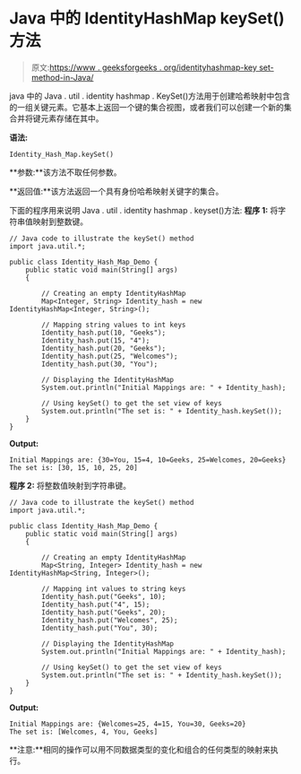 # Java 中的 IdentityHashMap keySet()方法

> 原文:[https://www . geeksforgeeks . org/identityhashmap-key set-method-in-Java/](https://www.geeksforgeeks.org/identityhashmap-keyset-method-in-java/)

java 中的 Java . util . identity hashmap . KeySet()方法用于创建哈希映射中包含的一组关键元素。它基本上返回一个键的集合视图，或者我们可以创建一个新的集合并将键元素存储在其中。

**语法:**

```
Identity_Hash_Map.keySet()
```

**参数:**该方法不取任何参数。

**返回值:**该方法返回一个具有身份哈希映射关键字的集合。

下面的程序用来说明 Java . util . identity hashmap . keyset()方法:
**程序 1:** 将字符串值映射到整数键。

```
// Java code to illustrate the keySet() method
import java.util.*;

public class Identity_Hash_Map_Demo {
    public static void main(String[] args)
    {

        // Creating an empty IdentityHashMap
        Map<Integer, String> Identity_hash = new IdentityHashMap<Integer, String>();

        // Mapping string values to int keys
        Identity_hash.put(10, "Geeks");
        Identity_hash.put(15, "4");
        Identity_hash.put(20, "Geeks");
        Identity_hash.put(25, "Welcomes");
        Identity_hash.put(30, "You");

        // Displaying the IdentityHashMap
        System.out.println("Initial Mappings are: " + Identity_hash);

        // Using keySet() to get the set view of keys
        System.out.println("The set is: " + Identity_hash.keySet());
    }
}
```

**Output:**

```
Initial Mappings are: {30=You, 15=4, 10=Geeks, 25=Welcomes, 20=Geeks}
The set is: [30, 15, 10, 25, 20]

```

**程序 2:** 将整数值映射到字符串键。

```
// Java code to illustrate the keySet() method
import java.util.*;

public class Identity_Hash_Map_Demo {
    public static void main(String[] args)
    {

        // Creating an empty IdentityHashMap
        Map<String, Integer> Identity_hash = new IdentityHashMap<String, Integer>();

        // Mapping int values to string keys
        Identity_hash.put("Geeks", 10);
        Identity_hash.put("4", 15);
        Identity_hash.put("Geeks", 20);
        Identity_hash.put("Welcomes", 25);
        Identity_hash.put("You", 30);

        // Displaying the IdentityHashMap
        System.out.println("Initial Mappings are: " + Identity_hash);

        // Using keySet() to get the set view of keys
        System.out.println("The set is: " + Identity_hash.keySet());
    }
}
```

**Output:**

```
Initial Mappings are: {Welcomes=25, 4=15, You=30, Geeks=20}
The set is: [Welcomes, 4, You, Geeks]

```

**注意:**相同的操作可以用不同数据类型的变化和组合的任何类型的映射来执行。